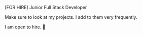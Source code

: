 [FOR HIRE] Junior Full Stack Developer

Make sure to look at my projects. I add to them very frequently.

I am open to hire. 👋

<!---
Requettie/Requettie is a ✨ special ✨ repository because its `README.md` (this file) appears on your GitHub profile.
You can click the Preview link to take a look at your changes.
--->
